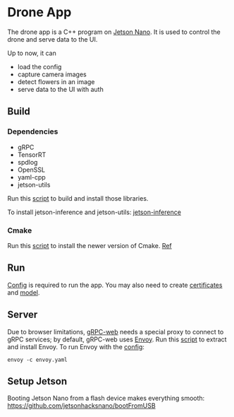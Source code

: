# Drone App
The drone app is a C++ program on [Jetson Nano](https://developer.nvidia.com/embedded/jetson-nano-developer-kit). It is used to control the drone and serve data to the UI.

Up to now, it can 
- load the config
- capture camera images
- detect flowers in an image
- serve data to the UI with auth

## Build
### Dependencies

- gRPC
- TensorRT
- spdlog
- OpenSSL
- yaml-cpp
- jetson-utils

Run this [script](tools/libraries.sh) to build and install those libraries.

To install jetson-inference and jetson-utils: [jetson-inference](
https://github.com/dusty-nv/jetson-inference/blob/master/docs/building-repo-2.md)

### Cmake
Run this [script](tools/cmake.sh) to install the newer version of Cmake. [Ref](https://forums.developer.nvidia.com/t/having-problems-updating-cmake-on-xavier-nx/169265/2)
## Run

[Config](tools/config.yaml) is required to run the app. You may also need to create [certificates](/tools/cert/) and [model](/model/).

## Server

Due to browser limitations, [gRPC-web](https://github.com/grpc/grpc-web) needs a special proxy to connect to gRPC services; by default, gRPC-web uses [Envoy](https://www.envoyproxy.io/). Run this [script](tools/envoy.sh) to extract and install Envoy. To run Envoy with the [config](tools/envoy.yaml):

```shell
envoy -c envoy.yaml
```

## Setup Jetson
Booting Jetson Nano from a flash device makes everything smooth: https://github.com/jetsonhacksnano/bootFromUSB